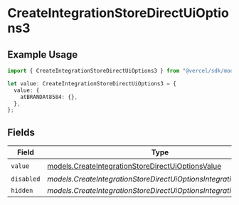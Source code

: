 # CreateIntegrationStoreDirectUiOptions3

## Example Usage

```typescript
import { CreateIntegrationStoreDirectUiOptions3 } from "@vercel/sdk/models/createintegrationstoredirectop.js";

let value: CreateIntegrationStoreDirectUiOptions3 = {
  value: {
    atBRANDAt8584: {},
  },
};
```

## Fields

| Field                                                                                                        | Type                                                                                                         | Required                                                                                                     | Description                                                                                                  |
| ------------------------------------------------------------------------------------------------------------ | ------------------------------------------------------------------------------------------------------------ | ------------------------------------------------------------------------------------------------------------ | ------------------------------------------------------------------------------------------------------------ |
| `value`                                                                                                      | [models.CreateIntegrationStoreDirectUiOptionsValue](../models/createintegrationstoredirectuioptionsvalue.md) | :heavy_check_mark:                                                                                           | N/A                                                                                                          |
| `disabled`                                                                                                   | *models.CreateIntegrationStoreDirectUiOptionsIntegrationsDisabled*                                           | :heavy_minus_sign:                                                                                           | N/A                                                                                                          |
| `hidden`                                                                                                     | *models.CreateIntegrationStoreDirectUiOptionsIntegrationsHidden*                                             | :heavy_minus_sign:                                                                                           | N/A                                                                                                          |